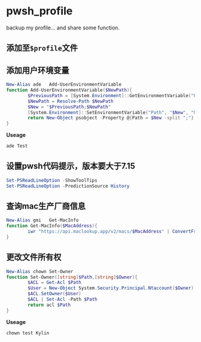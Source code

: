 # pwsh_profile
backup my profile... and share some function.
## 添加至`$profile`文件

## 添加用户环境变量
```powershell
New-Alias ade   Add-UserEnvironmentVariable
function Add-UserEnvironmentVariable($NewPath){
        $PreviousPath = [System.Environment]::GetEnvironmentVariable("Path", "User")
        $NewPath = Resolve-Path $NewPath
        $New = "$PreviousPath;$NewPath"
        [System.Environment]::SetEnvironmentVariable("Path", "$New", "User")
        return New-Object psobject -Property @{Path = $New -split ";"}
}
```
**Useage**
```powershell
ade Test
```
## 设置pwsh代码提示，版本要大于7.15
```powershell
Set-PSReadLineOption -ShowToolTips
Set-PSReadLineOption -PredictionSource History
```

## 查询mac生产厂商信息
```powershell
New-Alias gmi   Get-MacInfo
function Get-MacInfo($MacAddress){
        iwr "https://api.maclookup.app/v2/macs/$MacAddress" | ConvertFrom-Json
}
```


## 更改文件所有权
```powershell
New-Alias chown Set-Owner
function Set-Owner([string]$Path,[string]$Owner){
        $ACL = Get-Acl $Path
        $User = New-Object System.Security.Principal.Ntaccount($Owner)
        $ACL.SetOwner($User)
        $ACL | Set-Acl -Path $Path
        return acl $Path
}
```
**Useage**
```powershell
chown test Kylin
```
